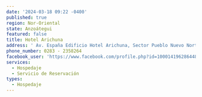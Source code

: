 ```yaml
---
date: '2024-03-18 09:22 -0400'
published: true
region: Nor-Oriental
state: Anzoátegui
featured: false
title: Hotel Arichuna
address: ' Av. España Edificio Hotel Arichuna, Sector Pueblo Nuevo Norte, El Tigre, Anzoátegui '
phone_number: 0283 - 2358264
facebook_user: 'https://www.facebook.com/profile.php?id=100014196286448&sk=about&locale=id_ID'
services:
  - Hospedaje
  - Servicio de Reservación
types:
  - Hospedaje
---
```


